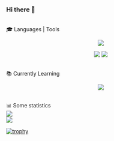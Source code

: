 ### Hi there 👋
<br>
🎓 Languages | Tools
<p align="center">
  <img src="https://skillicons.dev/icons?i=css,html,scss,js" />  
</p>
<p align="center">
  <img src="https://skillicons.dev/icons?i=git,webpack" />
  <img src="https://skillicons.dev/icons?i=figma" />
</p>
<br>
📚 Currently Learning
<p align="center">
  <img src="https://skillicons.dev/icons?i=typescript,nodejs,react" />  
</p>
<br>
📊 Some statistics
<div align="left">
  <img src="https://www.codewars.com/users/AishSI/badges/large">  
</div>
<div align="left">
  <img src="https://github-readme-stats.vercel.app/api?username=aishsi&show_icons=true&theme=city_lights">  
</div>
<!-- <div align="left">
  <img src="https://github-profile-trophy.vercel.app/?username=aishsi&rank=B,AA&theme=buddhism">
</div> -->

[![trophy](https://github-profile-trophy.vercel.app/?username=aishsi&rank=B,AA&theme=buddhism)](https://github.com/aishsi/github-profile-trophy)

